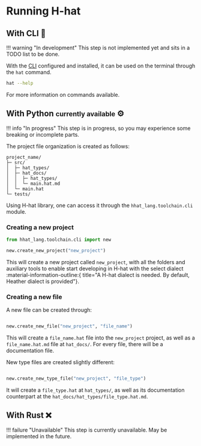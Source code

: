 # Running H-hat


## With CLI :safety_vest:

!!! warning "In development"
    This step is not implemented yet and sits in a TODO list to be done.

With the [CLI](cli.md "commandline interface") configured and installed, it can be used on the terminal through the `hat` command.

```sh
hat --help
```

For more information on commands available.


## With Python <small>currently available</small> :gear:

!!! info "In progress"
    This step is in progress, so you may experience some breaking or incomplete parts. 

The project file organization is created as follows:

```
project_name/
├─ src/
│  ├─ hat_types/
│  ├─ hat_docs/
│  │  ├─ hat_types/
│  │  └─ main.hat.md
│  └─ main.hat
└─ tests/
```

Using H-hat library, one can access it through the `hhat_lang.toolchain.cli` module.

### Creating a new project


```python
from hhat_lang.toolchain.cli import new

new.create_new_project("new_project")

```

This will create a new project called `new_project`, with all the folders and auxiliary tools to enable start developing in H-hat with the select dialect :material-information-outline:{ title="A H-hat dialect is needed. By default, Heather dialect is provided"}.


### Creating a new file

A new file can be created through:

```python

new.create_new_file("new_project", "file_name")
```

This will create a `file_name.hat` file into the `new_project` project, as well as a `file_name.hat.md` file at `hat_docs/`. For every file, there will be a documentation file.

New type files are created slightly different:

```python

new.create_new_type_file("new_project", "file_type")
```

It will create a `file_type.hat` at `hat_types/`, as well as its documentation counterpart at the `hat_docs/hat_types/file_type.hat.md`.


## With Rust :x:

!!! failure "Unavailable"
    This step is currently unavailable. May be implemented in the future.

